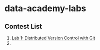 # data-academy-labs

## Contest List

1. [Lab 1: Distributed Version Control with Git](lab1/README.md)
2. 